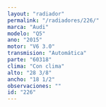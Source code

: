 ```yaml
---
layout: "radiador"
permalink: "/radiadores/226/"
marca: "Audi"
modelo: "Q5"
ano: "2015"
motor: "V6 3.0"
transmision: "Automática"
parte: "60318"
clima: "Con clima"
alto: "28 3/8"
ancho: "18 1/2"
observaciones: ""
id: "226"
---
```


